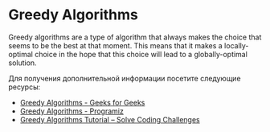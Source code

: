 # Greedy Algorithms

Greedy algorithms are a type of algorithm that always makes the choice that seems to be the best at that moment. This means that it makes a locally-optimal choice in the hope that this choice will lead to a globally-optimal solution.

Для получения дополнительной информации посетите следующие ресурсы:

- [Greedy Algorithms - Geeks for Geeks](https://www.geeksforgeeks.org/greedy-algorithms/)
- [Greedy Algorithms - Programiz](https://www.programiz.com/dsa/greedy-algorithm)
- [Greedy Algorithms Tutorial – Solve Coding Challenges](https://www.youtube.com/watch?v=bC7o8P_Ste4)

